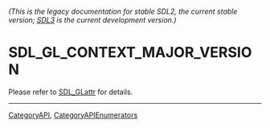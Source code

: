 ###### (This is the legacy documentation for stable SDL2, the current stable version; [SDL3](https://wiki.libsdl.org/SDL3/) is the current development version.)
# SDL_GL_CONTEXT_MAJOR_VERSION

Please refer to [SDL_GLattr](SDL_GLattr) for details.

----
[CategoryAPI](CategoryAPI), [CategoryAPIEnumerators](CategoryAPIEnumerators)

